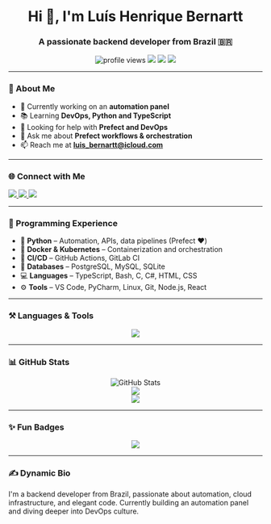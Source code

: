 <h1 align="center">Hi 👋, I'm Luís Henrique Bernartt</h1>
<h3 align="center">A passionate backend developer from Brazil 🇧🇷</h3>

<p align="center">
  <img src="https://komarev.com/ghpvc/?username=luis-bernartt&label=Profile%20views&color=blueviolet&style=flat-square" alt="profile views" />
  <img src="https://img.shields.io/github/followers/luis-bernartt?label=Followers&style=flat-square" />
  <img src="https://img.shields.io/badge/Backend-%F0%9F%92%BB-blue?style=flat-square" />
  <img src="https://img.shields.io/badge/Prefect-Expert-green?style=flat-square" />
</p>

---

### 🚀 About Me

- 🔧 Currently working on an **automation panel**
- 📚 Learning **DevOps, Python and TypeScript**
- 🤝 Looking for help with **Prefect and DevOps**
- 💬 Ask me about **Prefect workflows & orchestration**
- 📫 Reach me at **luis_bernartt@icloud.com**

---

### 🌐 Connect with Me

<p align="left">
  <a href="https://twitter.com/ltdarwin" target="_blank">
    <img src="https://img.shields.io/badge/Twitter-%231DA1F2.svg?&style=for-the-badge&logo=twitter&logoColor=white" />
  </a>
  <a href="https://linkedin.com/in/luís henrique dallelaste bernartt" target="_blank">
    <img src="https://img.shields.io/badge/LinkedIn-%230077B5.svg?&style=for-the-badge&logo=linkedin&logoColor=white" />
  </a>
  <a href="https://instagram.com/luis_bernartt" target="_blank">
    <img src="https://img.shields.io/badge/Instagram-%23E4405F.svg?&style=for-the-badge&logo=instagram&logoColor=white" />
  </a>
</p>

---

### 🧠 Programming Experience

- 🐍 **Python** – Automation, APIs, data pipelines (Prefect ❤️)
- 🐳 **Docker & Kubernetes** – Containerization and orchestration
- 🔄 **CI/CD** – GitHub Actions, GitLab CI
- 💾 **Databases** – PostgreSQL, MySQL, SQLite
- 💻 **Languages** – TypeScript, Bash, C, C#, HTML, CSS
- ⚙️ **Tools** – VS Code, PyCharm, Linux, Git, Node.js, React

---

### ⚒️ Languages & Tools

<p align="center">
  <picture>
    <source media="(prefers-color-scheme: dark)" srcset="https://skillicons.dev/icons?i=python,typescript,docker,kubernetes,aws,postgres,mysql,sqlite,react,bash,c,cs,html,css&theme=dark" />
    <source media="(prefers-color-scheme: light)" srcset="https://skillicons.dev/icons?i=python,typescript,docker,kubernetes,aws,postgres,mysql,sqlite,react,bash,c,cs,html,css" />
    <img src="https://skillicons.dev/icons?i=python,typescript,docker,kubernetes,aws,postgres,mysql,sqlite,react,bash,c,cs,html,css" />
  </picture>
</p>

---

### 📊 GitHub Stats

<p align="center">
  <picture>
    <source media="(prefers-color-scheme: dark)" srcset="https://github-readme-stats.vercel.app/api?username=luis-bernartt&show_icons=true&theme=dark" />
    <source media="(prefers-color-scheme: light)" srcset="https://github-readme-stats.vercel.app/api?username=luis-bernartt&show_icons=true&theme=default" />
    <img alt="GitHub Stats" src="https://github-readme-stats.vercel.app/api?username=luis-bernartt&show_icons=true" />
  </picture>

  <br />

  <img src="https://github-readme-streak-stats.herokuapp.com?user=luis-bernartt&theme=dark&hide_border=true" />

  <br />

  <img src="https://github-readme-stats.vercel.app/api/top-langs/?username=luis-bernartt&layout=compact&theme=dark" />
</p>

---

### ✨ Fun Badges

<p align="center">
  <img src="https://readme-typing-svg.herokuapp.com?font=Fira+Code&weight=500&size=22&pause=1000&center=true&vCenter=true&width=435&lines=Backend+developer+from+Brazil;Loves+automation+%F0%9F%9A%80;Fan+of+DevOps+and+cloud;Always+learning+new+things+%F0%9F%93%9A" />
</p>

---

### ✍️ Dynamic Bio

<!--START_SECTION:bio-->
I'm a backend developer from Brazil, passionate about automation, cloud infrastructure, and elegant code. Currently building an automation panel and diving deeper into DevOps culture.
<!--END_SECTION:bio-->
